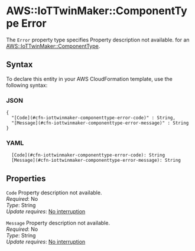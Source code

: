 # AWS::IoTTwinMaker::ComponentType Error<a name="aws-properties-iottwinmaker-componenttype-error"></a>

<a name="aws-properties-iottwinmaker-componenttype-error-description"></a>The `Error` property type specifies Property description not available\. for an [AWS::IoTTwinMaker::ComponentType](aws-resource-iottwinmaker-componenttype.md)\.

## Syntax<a name="aws-properties-iottwinmaker-componenttype-error-syntax"></a>

To declare this entity in your AWS CloudFormation template, use the following syntax:

### JSON<a name="aws-properties-iottwinmaker-componenttype-error-syntax.json"></a>

```
{
  "[Code](#cfn-iottwinmaker-componenttype-error-code)" : String,
  "[Message](#cfn-iottwinmaker-componenttype-error-message)" : String
}
```

### YAML<a name="aws-properties-iottwinmaker-componenttype-error-syntax.yaml"></a>

```
  [Code](#cfn-iottwinmaker-componenttype-error-code): String
  [Message](#cfn-iottwinmaker-componenttype-error-message): String
```

## Properties<a name="aws-properties-iottwinmaker-componenttype-error-properties"></a>

`Code` <a name="cfn-iottwinmaker-componenttype-error-code"></a>
Property description not available\.  
_Required_: No  
_Type_: String  
_Update requires_: [No interruption](https://docs.aws.amazon.com/AWSCloudFormation/latest/UserGuide/using-cfn-updating-stacks-update-behaviors.html#update-no-interrupt)

`Message` <a name="cfn-iottwinmaker-componenttype-error-message"></a>
Property description not available\.  
_Required_: No  
_Type_: String  
_Update requires_: [No interruption](https://docs.aws.amazon.com/AWSCloudFormation/latest/UserGuide/using-cfn-updating-stacks-update-behaviors.html#update-no-interrupt)
